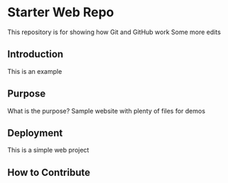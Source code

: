 # Starter Web Repo

This repository is for showing how Git and GitHub work
Some more edits
## Introduction
This is an example

## Purpose
What is the purpose?
Sample website with plenty of files for demos

## Deployment

This is a simple web project


## How to Contribute
